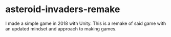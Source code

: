 # asteroid-invaders-remake

I made a simple game in 2018 with Unity. This is a remake of said game with an updated mindset and approach to making games.
